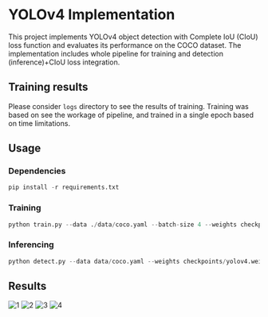 # YOLOv4 Implementation

This project implements YOLOv4 object detection with Complete IoU (CIoU) loss function and evaluates its performance on the COCO dataset. The implementation includes whole pipeline for training and detection (inference)+CIoU loss integration.

## Training results
Please consider `logs` directory to see the results of training. Training was based on see the workage of pipeline, and trained in a single epoch based on time limitations.

## Usage
### Dependencies
```python
pip install -r requirements.txt
```

### Training
```python
python train.py --data ./data/coco.yaml --batch-size 4 --weights checkpoints/yolov4.weights --device 1
```

### Inferencing
```python
python detect.py --data data/coco.yaml --weights checkpoints/yolov4.weights --img cocoimages/000000521540.jpg --device 1
```

## Results

![1](https://github.com/eracoding/rtml/tree/main/code/a2/results/result_000000116031.jpg)
![2](https://github.com/eracoding/rtml/tree/main/code/a2/results/result_000000233141.jpg)
![3](https://github.com/eracoding/rtml/tree/main/code/a2/results/result_000000523923.jpg)
![4](https://github.com/eracoding/rtml/tree/main/code/a2/results/test.jpg)

